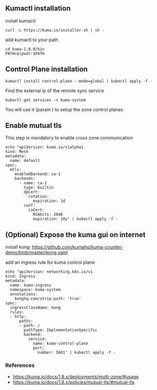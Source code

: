 ## Kumactl installation

install kumactl
```
curl -L https://kuma.io/installer.sh | sh -
```
add kumactl to your path
```
cd kuma-1.8.0/bin
PATH=$(pwd):$PATH
```

## Control Plane installation
```
kumactl install control-plane --mode=global | kubectl apply -f -
```

Find the external ip of the remote sync service

```
kubectl get services -n kuma-system
```
You will use it (param <global-kds-address>) to setup the zone control planes

## Enable mutual tls

This step is mandatory to enable cross zone communication

```
echo "apiVersion: kuma.io/v1alpha1
kind: Mesh
metadata:
  name: default
spec:
  mtls:
    enabledBackend: ca-1
    backends:
      - name: ca-1
        type: builtin
        dpCert:
          rotation:
            expiration: 1d
        conf:
          caCert:
            RSAbits: 2048
            expiration: 10y" | kubectl apply -f -
```


## (Optional) Expose the kuma gui on internet


install kong: https://github.com/kumahq/kuma-counter-demo/blob/master/kong.yaml


add an ingress rule for kuma control plane

```
echo "apiVersion: networking.k8s.io/v1
kind: Ingress
metadata:
  name: kuma-ingress
  namespace: kuma-system
  annotations:
    konghq.com/strip-path: 'true'
spec:
  ingressClassName: kong
  rules:
  - http:
      paths:
      - path: /
        pathType: ImplementationSpecific
        backend:
          service:
            name: kuma-control-plane
            port: 
              number: 5681" | kubectl apply -f -
```
### References

- https://kuma.io/docs/1.8.x/deployments/multi-zone/#usage
- https://kuma.io/docs/1.8.x/policies/mutual-tls/#mutual-tls
